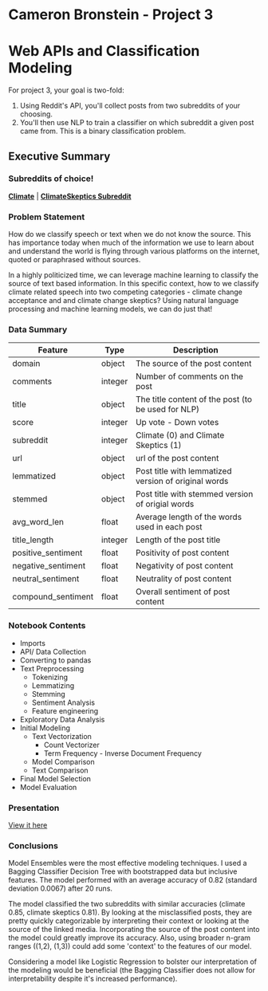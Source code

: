 # Cameron Bronstein - Project 3
# Web APIs and Classification Modeling

For project 3, your goal is two-fold:
1. Using Reddit's API, you'll collect posts from two subreddits of your choosing.
2. You'll then use NLP to train a classifier on which subreddit a given post came from. This is a binary classification problem.

## Executive Summary

### Subreddits of choice!
[**Climate**](https://www.reddit.com/r/climate) | [**ClimateSkeptics Subreddit**](https://www.reddit.com/r/climateskeptics)

### Problem Statement
How do we classify speech or text when we do not know the source. This has importance today when much of the information we use to learn about and understand the world is flying through various platforms on the internet, quoted or paraphrased without sources.

In a highly politicized time, we can leverage machine learning to classify the source of text based information. In this specific context, how to we classify climate related speech into two competing categories - climate change acceptance and and climate change skeptics? Using natural language processing and machine learning models, we can do just that!

### Data Summary

|Feature|Type|Description|
|---|---|---|
|domain| object | The source of the post content |
|comments| integer | Number of comments on the post |
|title| object | The title content of the post (to be used for NLP) |
|score| integer | Up vote - Down votes |
|subreddit| integer | Climate (0) and Climate Skeptics (1) |
|url| object | url of the post content |
|lemmatized| object | Post title with lemmatized version of original words |
|stemmed| object | Post title with stemmed version of origial words |
|avg_word_len| float| Average length of the words used in each post |
|title_length| integer | Length of the post title |
| positive_sentiment | float | Positivity of post content |
|negative_sentiment| float | Negativity of post content |
|neutral_sentiment| float | Neutrality of post content |
|compound_sentiment| float | Overall sentiment of post content |

### Notebook Contents

- Imports
- API/ Data Collection
- Converting to pandas
- Text Preprocessing
  - Tokenizing
  - Lemmatizing
  - Stemming
  - Sentiment Analysis
  - Feature engineering
- Exploratory Data Analysis
- Initial Modeling
  - Text Vectorization
    - Count Vectorizer
    - Term Frequency - Inverse Document Frequency
  - Model Comparison
  - Text Comparison
- Final Model Selection
- Model Evaluation

### Presentation
[View it here](https://docs.google.com/presentation/d/1QGFuyKEImY6HTIwW1F5f3bF038ehyuIkR6byuQaJ5do/edit?usp=sharing)

### Conclusions
Model Ensembles were the most effective modeling techniques. I used a Bagging Classifier Decision Tree with bootstrapped data but inclusive features. The model performed with an average accuracy of 0.82 (standard deviation 0.0067) after 20 runs.

The model classified the two subreddits with similar accuracies (climate 0.85, climate skeptics 0.81). By looking at the misclassified posts, they are pretty quickly categorizable by interpreting their context or looking at the source of the linked media. Incorporating the source of the post content into the model could greatly improve its accuracy. Also, using broader n-gram ranges ((1,2), (1,3)) could add some 'context' to the features of our model.

Considering a model like Logistic Regression to bolster our interpretation of the modeling would be beneficial (the Bagging Classifier does not allow for interpretability despite it's increased performance).
